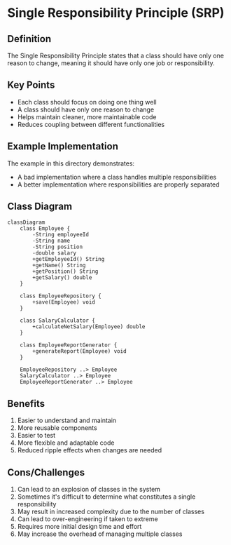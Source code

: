 # Single Responsibility Principle (SRP)

## Definition
The Single Responsibility Principle states that a class should have only one reason to change, meaning it should have only one job or responsibility.

## Key Points
- Each class should focus on doing one thing well
- A class should have only one reason to change
- Helps maintain cleaner, more maintainable code
- Reduces coupling between different functionalities

## Example Implementation
The example in this directory demonstrates:
- A bad implementation where a class handles multiple responsibilities
- A better implementation where responsibilities are properly separated

## Class Diagram
```mermaid
classDiagram
    class Employee {
        -String employeeId
        -String name
        -String position
        -double salary
        +getEmployeeId() String
        +getName() String
        +getPosition() String
        +getSalary() double
    }
    
    class EmployeeRepository {
        +save(Employee) void
    }
    
    class SalaryCalculator {
        +calculateNetSalary(Employee) double
    }
    
    class EmployeeReportGenerator {
        +generateReport(Employee) void
    }
    
    EmployeeRepository ..> Employee
    SalaryCalculator ..> Employee
    EmployeeReportGenerator ..> Employee
```

## Benefits
1. Easier to understand and maintain
2. More reusable components
3. Easier to test
4. More flexible and adaptable code
5. Reduced ripple effects when changes are needed

## Cons/Challenges
1. Can lead to an explosion of classes in the system
2. Sometimes it's difficult to determine what constitutes a single responsibility
3. May result in increased complexity due to the number of classes
4. Can lead to over-engineering if taken to extreme
5. Requires more initial design time and effort
6. May increase the overhead of managing multiple classes
